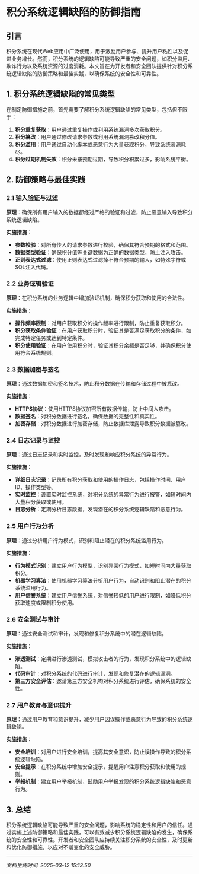 # 积分系统逻辑缺陷的防御指南

## 引言

积分系统在现代Web应用中广泛使用，用于激励用户参与、提升用户粘性以及促进业务增长。然而，积分系统的逻辑缺陷可能导致严重的安全问题，如积分滥用、欺诈行为以及系统资源的过度消耗。本文旨在为开发者和安全团队提供针对积分系统逻辑缺陷的防御策略和最佳实践，以确保系统的安全性和可靠性。

## 1. 积分系统逻辑缺陷的常见类型

在制定防御措施之前，首先需要了解积分系统逻辑缺陷的常见类型，包括但不限于：

1. **积分重复获取**：用户通过重复操作或利用系统漏洞多次获取积分。
2. **积分篡改**：用户通过修改请求参数或利用系统漏洞篡改积分值。
3. **积分滥用**：用户通过自动化脚本或恶意行为大量获取积分，导致系统资源耗尽。
4. **积分过期机制失效**：积分未按预期过期，导致积分积累过多，影响系统平衡。

## 2. 防御策略与最佳实践

### 2.1 输入验证与过滤

**原理**：确保所有用户输入的数据都经过严格的验证和过滤，防止恶意输入导致积分系统逻辑缺陷。

**实施措施**：
- **参数校验**：对所有传入的请求参数进行校验，确保其符合预期的格式和范围。
- **数据类型验证**：确保积分值等关键数据为正确的数据类型，防止注入攻击。
- **正则表达式过滤**：使用正则表达式过滤掉不符合预期的输入，如特殊字符或SQL注入代码。

### 2.2 业务逻辑验证

**原理**：在积分系统的业务逻辑中增加验证机制，确保积分获取和使用的合法性。

**实施措施**：
- **操作频率限制**：对用户获取积分的操作频率进行限制，防止重复获取积分。
- **积分获取条件验证**：在用户获取积分时，验证其是否满足获取积分的条件，如完成特定任务或达到特定条件。
- **积分使用验证**：在用户使用积分时，验证其积分余额是否足够，并确保积分使用符合系统规则。

### 2.3 数据加密与签名

**原理**：通过数据加密和签名技术，防止积分数据在传输和存储过程中被篡改。

**实施措施**：
- **HTTPS协议**：使用HTTPS协议加密所有数据传输，防止中间人攻击。
- **数据签名**：对积分数据进行签名，确保数据的完整性和真实性。
- **加密存储**：对积分数据进行加密存储，防止数据库泄露导致积分数据被篡改。

### 2.4 日志记录与监控

**原理**：通过日志记录和实时监控，及时发现和响应积分系统的异常行为。

**实施措施**：
- **详细日志记录**：记录所有积分获取和使用的操作日志，包括操作时间、用户ID、操作类型等。
- **实时监控**：设置实时监控系统，对积分系统的异常行为进行报警，如短时间内大量积分获取或使用。
- **日志分析**：定期分析日志数据，发现潜在的积分系统逻辑缺陷和恶意行为。

### 2.5 用户行为分析

**原理**：通过分析用户行为模式，识别和阻止潜在的积分系统滥用行为。

**实施措施**：
- **行为模式识别**：建立用户行为模型，识别异常行为模式，如短时间内大量获取积分。
- **机器学习算法**：使用机器学习算法分析用户行为，自动识别和阻止潜在的积分系统滥用行为。
- **用户信誉系统**：建立用户信誉系统，对信誉较低的用户进行限制，如降低积分获取速度或限制积分使用。

### 2.6 安全测试与审计

**原理**：通过安全测试和审计，发现和修复积分系统中的潜在逻辑缺陷。

**实施措施**：
- **渗透测试**：定期进行渗透测试，模拟攻击者的行为，发现积分系统中的逻辑缺陷。
- **代码审计**：对积分系统的代码进行审计，发现和修复潜在的逻辑漏洞。
- **第三方安全评估**：邀请第三方安全机构对积分系统进行评估，确保系统的安全性。

### 2.7 用户教育与意识提升

**原理**：通过用户教育和意识提升，减少用户因误操作或恶意行为导致的积分系统逻辑缺陷。

**实施措施**：
- **安全培训**：对用户进行安全培训，提高其安全意识，防止误操作导致的积分系统逻辑缺陷。
- **安全提示**：在积分系统中增加安全提示，提醒用户注意积分获取和使用的规则。
- **举报机制**：建立用户举报机制，鼓励用户举报发现的积分系统逻辑缺陷和恶意行为。

## 3. 总结

积分系统逻辑缺陷可能导致严重的安全问题，影响系统的稳定性和用户的信任。通过实施上述防御策略和最佳实践，可以有效减少积分系统逻辑缺陷的发生，确保系统的安全性和可靠性。开发者和安全团队应持续关注积分系统的安全性，及时更新和优化防御措施，以应对不断变化的安全威胁。

---

*文档生成时间: 2025-03-12 15:13:50*
